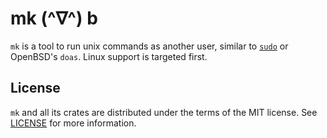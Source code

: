 # mk (^∇^) b

`mk` is a tool to run unix commands as another user, similar to [`sudo`](https://www.sudo.ws/) or OpenBSD's `doas`. Linux support is targeted first.

## License

`mk` and all its crates are distributed under the terms of the MIT license. See [LICENSE](LICENSE) for more information.
